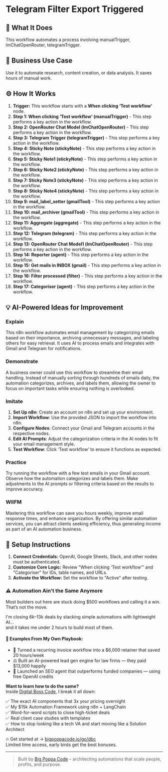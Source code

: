 # Telegram Filter Export Triggered

## 🚀 What It Does
This workflow automates a process involving manualTrigger, lmChatOpenRouter, telegramTrigger.

## 💼 Business Use Case
Use it to automate research, content creation, or data analysis. It saves hours of manual work.

## ⚙️ How It Works
1.  **Trigger:** This workflow starts with a **When clicking ‘Test workflow’** node.
2. **Step 1: When clicking ‘Test workflow’ (manualTrigger)** - This step performs a key action in the workflow.
3. **Step 2: OpenRouter Chat Model (lmChatOpenRouter)** - This step performs a key action in the workflow.
4. **Step 3: Telegram Trigger (telegramTrigger)** - This step performs a key action in the workflow.
5. **Step 4: Sticky Note (stickyNote)** - This step performs a key action in the workflow.
6. **Step 5: Sticky Note1 (stickyNote)** - This step performs a key action in the workflow.
7. **Step 6: Sticky Note2 (stickyNote)** - This step performs a key action in the workflow.
8. **Step 7: Sticky Note3 (stickyNote)** - This step performs a key action in the workflow.
9. **Step 8: Sticky Note4 (stickyNote)** - This step performs a key action in the workflow.
10. **Step 9: mail_label_setter (gmailTool)** - This step performs a key action in the workflow.
11. **Step 10: mail_archiver (gmailTool)** - This step performs a key action in the workflow.
12. **Step 11: Aggregate (aggregate)** - This step performs a key action in the workflow.
13. **Step 12: Telegram (telegram)** - This step performs a key action in the workflow.
14. **Step 13: OpenRouter Chat Model1 (lmChatOpenRouter)** - This step performs a key action in the workflow.
15. **Step 14: Reporter (agent)** - This step performs a key action in the workflow.
16. **Step 15: Get mails in INBOX (gmail)** - This step performs a key action in the workflow.
17. **Step 16: Filter processed (filter)** - This step performs a key action in the workflow.
18. **Step 17: Categoriser (agent)** - This step performs a key action in the workflow.

## 💡 AI-Powered Ideas for Improvement
### Explain
This n8n workflow automates email management by categorizing emails based on their importance, archiving unnecessary messages, and labeling others for easy retrieval. It uses AI to process emails and integrates with Gmail and Telegram for notifications.

### Demonstrate
A business owner could use this workflow to streamline their email handling. Instead of manually sorting through hundreds of emails daily, the automation categorizes, archives, and labels them, allowing the owner to focus on important tasks while ensuring nothing is overlooked.

### Imitate
1. **Set Up n8n**: Create an account on n8n and set up your environment.
2. **Import Workflow**: Use the provided JSON to import the workflow into n8n.
3. **Configure Nodes**: Connect your Gmail and Telegram accounts in the respective nodes.
4. **Edit AI Prompts**: Adjust the categorization criteria in the AI nodes to fit your email management style.
5. **Test Workflow**: Click ‘Test workflow’ to ensure it functions as expected.

### Practice
Try running the workflow with a few test emails in your Gmail account. Observe how the automation categorizes and labels them. Make adjustments to the AI prompts or filtering criteria based on the results to improve accuracy.

### WIIFM
Mastering this workflow can save you hours weekly, improve email response times, and enhance organization. By offering similar automation services, you can attract clients seeking efficiency, thus generating income as part of an AI automation business.

## 🔧 Setup Instructions
1. **Connect Credentials:** OpenAI, Google Sheets, Slack, and other nodes must be authenticated.
2. **Customize Core Logic:** Review "When clicking ‘Test workflow’" and "Categoriser" for IDs, table names, and URLs.
3. **Activate the Workflow:** Set the workflow to "Active" after testing.

### ⚠️ Automation Ain’t the Same Anymore

Most builders out here are stuck doing $500 workflows and calling it a win.  
That’s not the move.  

I'm closing $6k–$13k deals by stacking simple automations with lightweight AI...  
and it takes me under 2 hours to build most of them.

#### 🧠 Examples From My Own Playbook:
- 🔁 Turned a recurring invoice workflow into a $6,000 retainer that saved 20 hours/week  
- ⚖️ Built an AI-powered lead gen engine for law firms — they paid $13,000 happily  
- 🚀 Launched an SEO agent that outperforms funded companies — using free OpenAI credits  

**Want to learn how to do the same?**  
Inside [Digital Boss Code](https://bigpoppacode.io/go/dbc), I break it all down:

✅ The exact AI components that 3x your pricing overnight  
✅ My $15k Automation Framework using n8n + LangChain  
✅ Word-for-word scripts to close high-ticket deals  
✅ Real client case studies with templates  
✅ How to stop looking like a tech VA and start moving like a Solution Architect  

🔥 Get started at → [bigpoppacode.io/go/dbc](https://bigpoppacode.io/go/dbc)  
Limited time access, early birds get the best bonuses.

---
> Built by [Big Poppa Code](https://bigpoppacode.io) – architecting automations that scale people, profits, and purpose.
